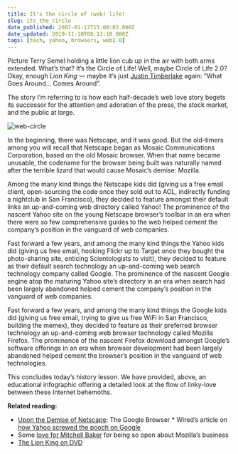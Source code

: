 ```yaml
---
title: It's the circle of (web) life!
slug: its_the_circle
date_published: 2007-01-17T15:00:03.000Z
date_updated: 2019-11-10T08:13:10.000Z
tags: [tech, yahoo, browsers, web2.0]
---
```


Picture Terry Semel holding a little lion cub up in the air with both arms extended. What’s that? It’s the Circle of Life! Well, maybe Circle of Life 2.0? Okay, enough *Lion King* — maybe it’s just [Justin Timberlake](/2006/07/17/justin_timberla) again: “What Goes Around… Comes Around”.

The story I’m referring to is how each half-decade’s web love story begets its successor for the attention and adoration of the press, the stock market, and the public at large.

![web-circle](/images/2019/11/web-circle.png)

In the beginning, there was Netscape, and it was good. But the old-timers among you will recall that Netscape began as Mosaic Communications Corporation, based on the old Mosaic browser. When that name became unusable, the codename for the browser being built was naturally named after the terrible lizard that would cause Mosaic’s demise: Mozilla.

Among the many kind things the Netscape kids did (giving us a free email client, open-sourcing the code once they sold out to AOL, indirectly funding a nightclub in San Francisco), they decided to feature amongst their default links an up-and-coming web directory called Yahoo! The prominence of the nascent Yahoo site on the young Netscape browser’s toolbar in an era when there were so few comprehensive guides to the web helped cement the company’s position in the vanguard of web companies.

Fast forward a few years, and among the many kind things the Yahoo kids did (giving us free email, hooking Flickr up to Target once they bought the photo-sharing site, enticing Scientologists to visit), they decided to feature as their default search technology an up-and-coming web search technology company called Google. The prominence of the nascent Google engine atop the maturing Yahoo site’s directory in an era when search had been largely abandoned helped cement the company’s position in the vanguard of web companies.

Fast forward a few years, and among the many kind things the Google kids did (giving us free email, trying to give us free WiFi in San Francisco, building the memex), they decided to feature as their preferred browser technology an up-and-coming web browser technology called Mozilla Firefox. The prominence of the nascent Firefox download amongst Google’s software offerings in an era when browser development had been largely abandoned helped cement the browser’s position in the vanguard of web technologies.

This concludes today’s history lesson. We have provided, above, an educational infographic offering a detailed look at the flow of linky-love between these Internet behemoths.

**Related reading:**

- [Upon the Demise of Netscape](http://www.dashes.com/anil/2003/07/15/upon_the_demise): The Google Browser * Wired’s article on [how Yahoo screwed the pooch on Google](http://www.wired.com/news/wiredmag/0,72497-0.html)
- Some [love for Mitchell Baker](http://www.sixapart.com/movabletype/news/2007/01/looking_inside.html) for being so open about Mozilla’s business
- [The Lion King on DVD](http://www.amazon.com/exec/obidos/ASIN/B00003CXB4/2020-20)

